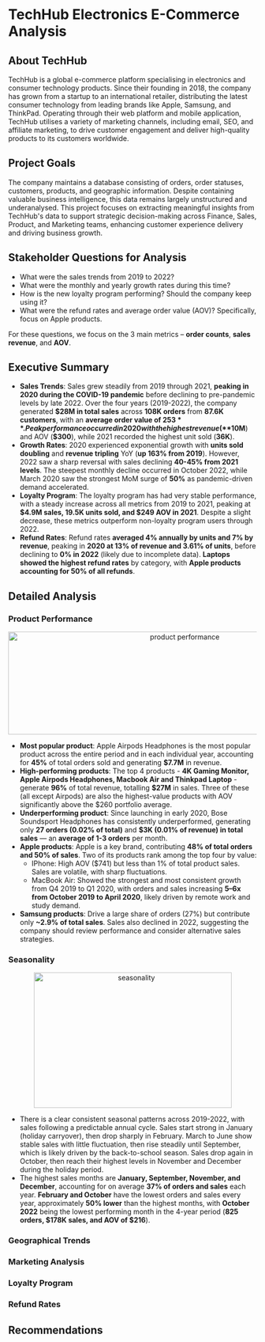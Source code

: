 # TechHub Electronics E-Commerce Analysis   
## About TechHub   
TechHub is a global e-commerce platform specialising in electronics and consumer technology products. Since their founding in 2018, the company has grown from a startup to an international retailer, distributing the latest consumer technology from leading brands like Apple, Samsung, and ThinkPad. Operating through their web platform and mobile application, TechHub utilises a variety of marketing channels, including email, SEO, and affiliate marketing, to drive customer engagement and deliver high-quality products to its customers worldwide.   

## Project Goals   
The company maintains a database consisting of orders, order statuses, customers, products, and geographic information. Despite containing valuable business intelligence, this data remains largely unstructured and underanalysed. This project focuses on extracting meaningful insights from TechHub's data to support strategic decision-making across Finance, Sales, Product, and Marketing teams, enhancing customer experience delivery and driving business growth.   

## Stakeholder Questions for Analysis    
- What were the sales trends from 2019 to 2022?   
-	What were the monthly and yearly growth rates during this time?   
-	How is the new loyalty program performing? Should the company keep using it?   
-	What were the refund rates and average order value (AOV)? Specifically, focus on Apple products.   

For these questions, we focus on the 3 main metrics – **order counts**, **sales revenue**, and **AOV**.   

## Executive Summary   
- **Sales Trends**: Sales grew steadily from 2019 through 2021, **peaking in 2020 during the COVID-19 pandemic** before declining to pre-pandemic levels by late 2022. Over the four years (2019-2022), the company generated **$28M in total sales** across **108K orders** from **87.6K customers**, with an **average order value of $253**. Peak performance occurred in 2020 with the highest revenue (**$10M**) and AOV (**$300**), while 2021 recorded the highest unit sold (**36K**).   
- **Growth Rates**: 2020 experienced exponential growth with **units sold doubling** and **revenue tripling** YoY (**up 163% from 2019**). However, 2022 saw a sharp reversal with sales declining **40-45% from 2021 levels**. The steepest monthly decline occurred in October 2022, while March 2020 saw the strongest MoM surge of **50%** as pandemic-driven demand accelerated.
- **Loyalty Program**: The loyalty program has had very stable performance, with a steady increase across all metrics from 2019 to 2021, peaking at **$4.9M sales, 19.5K units sold, and $249 AOV in 2021**. Despite a slight decrease, these metrics outperform non-loyalty program users through 2022.
- **Refund Rates**: Refund rates **averaged 4% annually by units and 7% by revenue**, peaking in **2020 at 13% of revenue and 3.61% of units**, before declining to **0% in 2022** (likely due to incomplete data). **Laptops showed the highest refund rates** by category, with **Apple products accounting for 50% of all refunds**.

## Detailed Analysis   
### Product Performance   
<p align="center">
  <img width="700" height="208" alt="product performance" src="https://github.com/user-attachments/assets/969b2245-3eed-4522-bb28-0add2cdb8bd1" />   
</p>   

- **Most popular product**: Apple Airpods Headphones is the most popular product across the entire period and in each individual year, accounting for **45%** of total orders sold and generating **$7.7M** in revenue.
- **High-performing products**: The top 4 products - **4K Gaming Monitor, Apple Airpods Headphones, Macbook Air and Thinkpad Laptop** - generate **96%** of total revenue, totalling **$27M** in sales. Three of these (all except Airpods) are also the highest-value products with AOV significantly above the $260 portfolio average.   
- **Underperforming product**: Since launching in early 2020, Bose Soundsport Headphones has consistently underperformed, generating only **27 orders (0.02% of total)** and **$3K (0.01% of revenue) in total sales** — an **average of 1-3 orders** per month.
- **Apple products**: Apple is a key brand, contributing **48% of total orders and 50% of sales**. Two of its products rank among the top four by value:
  - IPhone: High AOV ($741) but less than 1% of total product sales. Sales are volatile, with sharp fluctuations.
  - MacBook Air: Showed the strongest and most consistent growth from Q4 2019 to Q1 2020, with orders and sales increasing **5–6x from October 2019 to April 2020**, likely driven by remote work and study demand.   
- **Samsung products**: Drive a large share of orders (27%) but contribute only **~2.9% of total sales**. Sales also declined in 2022, suggesting the company should review performance and consider alternative sales strategies.

### Seasonality   
<p align="center">
  <img width="401" height="274" alt="seasonality" src="https://github.com/user-attachments/assets/a9f443d6-d63a-4356-b246-7c453f48f2eb" />
</p>   

- There is a clear consistent seasonal patterns across 2019-2022, with sales following a predictable annual cycle. Sales start strong in January (holiday carryover), then drop sharply in February. March to June show stable sales with little fluctuation, then rise steadily until September, which is likely driven by the back-to-school season. Sales drop again in October, then reach their highest levels in November and December during the holiday period.   
- The highest sales months are **January, September, November, and December**, accounting for on average **37% of orders and sales** each year. **February and October** have the lowest orders and sales every year, approximately **50% lower** than the highest months, with **October 2022** being the lowest performing month in the 4-year period (**825 orders, $178K sales, and AOV of $216**).

### Geographical Trends   

### Marketing Analysis
### Loyalty Program   
### Refund Rates   

## Recommendations
